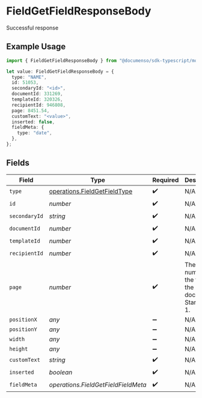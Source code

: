 # FieldGetFieldResponseBody

Successful response

## Example Usage

```typescript
import { FieldGetFieldResponseBody } from "@documenso/sdk-typescript/models/operations";

let value: FieldGetFieldResponseBody = {
  type: "NAME",
  id: 51053,
  secondaryId: "<id>",
  documentId: 331269,
  templateId: 320326,
  recipientId: 946808,
  page: 8451.54,
  customText: "<value>",
  inserted: false,
  fieldMeta: {
    type: "date",
  },
};
```

## Fields

| Field                                                                        | Type                                                                         | Required                                                                     | Description                                                                  |
| ---------------------------------------------------------------------------- | ---------------------------------------------------------------------------- | ---------------------------------------------------------------------------- | ---------------------------------------------------------------------------- |
| `type`                                                                       | [operations.FieldGetFieldType](../../models/operations/fieldgetfieldtype.md) | :heavy_check_mark:                                                           | N/A                                                                          |
| `id`                                                                         | *number*                                                                     | :heavy_check_mark:                                                           | N/A                                                                          |
| `secondaryId`                                                                | *string*                                                                     | :heavy_check_mark:                                                           | N/A                                                                          |
| `documentId`                                                                 | *number*                                                                     | :heavy_check_mark:                                                           | N/A                                                                          |
| `templateId`                                                                 | *number*                                                                     | :heavy_check_mark:                                                           | N/A                                                                          |
| `recipientId`                                                                | *number*                                                                     | :heavy_check_mark:                                                           | N/A                                                                          |
| `page`                                                                       | *number*                                                                     | :heavy_check_mark:                                                           | The page number of the field on the document. Starts from 1.                 |
| `positionX`                                                                  | *any*                                                                        | :heavy_minus_sign:                                                           | N/A                                                                          |
| `positionY`                                                                  | *any*                                                                        | :heavy_minus_sign:                                                           | N/A                                                                          |
| `width`                                                                      | *any*                                                                        | :heavy_minus_sign:                                                           | N/A                                                                          |
| `height`                                                                     | *any*                                                                        | :heavy_minus_sign:                                                           | N/A                                                                          |
| `customText`                                                                 | *string*                                                                     | :heavy_check_mark:                                                           | N/A                                                                          |
| `inserted`                                                                   | *boolean*                                                                    | :heavy_check_mark:                                                           | N/A                                                                          |
| `fieldMeta`                                                                  | *operations.FieldGetFieldFieldMeta*                                          | :heavy_check_mark:                                                           | N/A                                                                          |